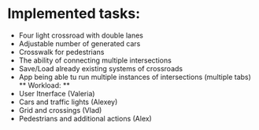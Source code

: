 # Implemented tasks:
- Four light crossroad with double lanes
- Adjustable number of generated cars
- Crosswalk for pedestrians
- The ability of connecting multiple intersections
- Save/Load already existing systems of crossroads
- App being able tu run multiple instances of intersections (multiple tabs)
** Workload: **
- User Itnerface (Valeria)
- Cars and traffic lights (Alexey)
- Grid and crossings (Vlad)
- Pedestrians and additional actions (Alex)
